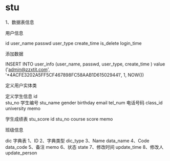# stu

1、数据表信息

用户信息

id
user_name
passwd
user_type
create_time
is_delete
login_time


添加数据

INSERT INTO user_info (user_name, passwd, user_type, create_time ) value ('admin@zzxtit.com', '*4ACFE3202A5FF5CF467898FC58AAB1D615029441', 1, NOW())

定义用户实体类

定义学生信息
id  
stu_no 学生编号
stu_name
gender
birthday
email
tel_num   电话号码
class_id
university
memo

学生成绩表   stu_score
id
stu_no
course
score
memo

班级信息

dic 字典表
1、ID
2、字典类型     dic_type
3、Name  data_name
4、Code  data_code
5、备注           memo
6、状态           state
7、修改时间  update_time
8、修改人      update_person




